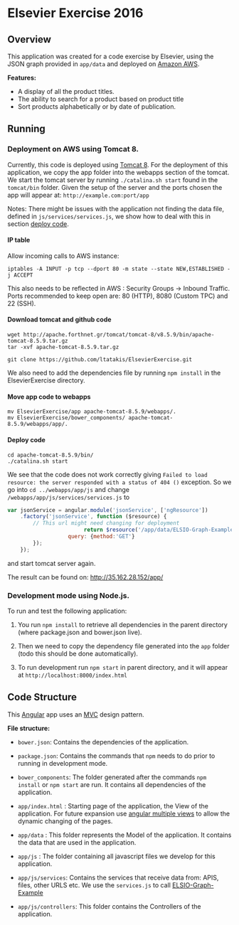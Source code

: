 # Elsevier Exercise 2016

## Overview
This application was created for a code exercise by Elsevier, using the JSON graph provided in `app/data` and deployed on [Amazon AWS](https://aws.amazon.com/).

__Features:__

- A display of all the product titles.
- The ability to search for a product based on product title
- Sort products alphabetically or by date of publication.

## Running


### Deployment on AWS using Tomcat 8.

Currently, this code is deployed using [Tomcat 8](https://tomcat.apache.org/download-80.cgi).
For the deployment of this application, we copy the app folder into the webapps section of the tomcat.
We start the tomcat server by running `./catalina.sh start` found in the `tomcat/bin` folder.
Given the setup of the server and the ports chosen the app will appear at: `http://example.com:port/app`

Notes: There might be issues with the application not finding the data file, defined in `js/services/services.js`, we show how to deal with this in section [deploy code](https://github.com/ltatakis/ElsevierExercise#deploy-code).

#### IP table
Allow incoming calls to AWS instance:
```
iptables -A INPUT -p tcp --dport 80 -m state --state NEW,ESTABLISHED -j ACCEPT
```
This also needs to be reflected in AWS : Security Groups -> Inbound Traffic.
Ports recommended to keep open are: 80 (HTTP), 8080 (Custom TPC) and 22 (SSH).

#### Download tomcat and github code

```
wget http://apache.forthnet.gr/tomcat/tomcat-8/v8.5.9/bin/apache-tomcat-8.5.9.tar.gz
tar -xvf apache-tomcat-8.5.9.tar.gz

git clone https://github.com/ltatakis/ElsevierExercise.git
````
We also need to add the dependencies file by running `npm install` in the ElsevierExercise directory.

#### Move app code to webapps

```
mv ElsevierExercise/app apache-tomcat-8.5.9/webapps/.
mv ElsevierExercise/bower_components/ apache-tomcat-8.5.9/webapps/app/.
```

#### Deploy code

```
cd apache-tomcat-8.5.9/bin/
./catalina.sh start
```
We see that the code does not work correctly giving `Failed to load resource: the server responded with a status of 404 ()` exception. So we go into `cd ../webapps/app/js` and change `/webapps/app/js/services/services.js` to 

```javascript
var jsonService = angular.module('jsonService', ['ngResource'])
    .factory('jsonService', function ($resource) {
        // This url might need changing for deployment
                        return $resource('/app/data/ELSIO-Graph-Example.json', {}, {
                   query: {method:'GET'}
        });
    });
```
and start tomcat server again.

The result can be found on: http://35.162.28.152/app/

### Development mode using Node.js.

To run and test the following application:

1) You run `npm install` to retrieve all dependencies in the parent directory (where package.json and bower.json live).

2) Then we need to copy the dependency file generated into the `app` folder (todo this should be done automatically).

3) To run development run `npm start` in parent directory, and it will appear at `http://localhost:8000/index.html`

## Code Structure
This [Angular](https://angularjs.org/) app uses an [MVC](https://en.wikipedia.org/wiki/Model%E2%80%93view%E2%80%93controller) design pattern.

__File structure:__
- `bower.json`: Contains the dependencies of the application.

- `package.json`: Contains the commands that `npm` needs to do prior to running in development mode.

- `bower_components`: The folder generated after the commands `npm install` or `npm start` are run. It contains all dependencies of the application.

- `app/index.html` : Starting page of the application, the View of the application. For future expansion use [angular multiple views](https://docs.angularjs.org/tutorial/step_09) to allow the dynamic changing of the pages.

- `app/data` : This folder represents the Model of the application. It contains the data that are used in the application.

- `app/js` : The folder containing all javascript files we develop for this application.

- `app/js/services`: Contains the services that receive data from: APIS, files, other URLS etc. We use the `services.js` to call [ELSIO-Graph-Example](https://github.com/ltatakis/ElsevierExercise/blob/master/app/data/ELSIO-Graph-Example.json)

- `app/js/controllers`: This folder contains the Controllers of the application.

